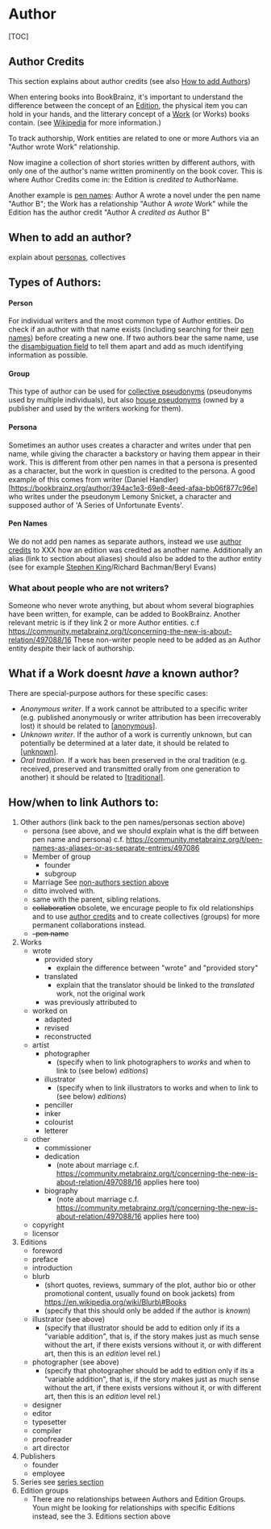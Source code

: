 # Author

[TOC]

## Author Credits
This section explains about author credits (see also [How to add Authors](#when-to-add-an-author))

When entering books into BookBrainz, it's important to understand the difference between the concept of an <u>Edition</u>, the physical item you can hold in your hands, and the litterary concept of a <u>Work</u> (or Works) books contain. (see [Wikipedia](https://en.wikipedia.org/wiki/Creative_work) for more information.)

To track authorship, Work entities are related to one or more Authors via an "Author wrote Work" relationship.

Now imagine a collection of short stories written by different authors, with only one of the author's name written prominently on the book cover.
This is where Author Credits come in: the Edition is *credited to* AuthorName.

Another example is [pen names](#pen-names): Author A wrote a novel under the pen name "Author B"; the Work has a relationship "Author A *wrote* Work" while the Edition has the author credit "Author A *credited as* Author B"

## When to add an author?
explain about [personas](#persona), collectives

## Types of Authors:

#### Person
For individual writers and the most common type of Author entities.
Do check if an author with that name exists (including searching for their [pen names](#pen-names)) before creating a new one.
If two authors bear the same name, use the [disambiguation field](../disambiguation.md) to tell them apart and add as much identifying information as possible.

#### Group
This type of author can be used for [collective pseudonyms](https://en.wikipedia.org/wiki/Category:Collective_pseudonyms) (pseudonyms used by multiple individuals), but also [house pseudonyms](https://en.wikipedia.org/wiki/Pen_name#Collective_names) (owned by a publisher and used by the writers working for them).

#### Persona
Sometimes an author uses creates a character and writes under that pen name, while giving the character a backstory or having them appear in their work.
This is different from other pen names in that a persona is presented as a character, but the work in question is credited to the persona.
A good example of this comes from writer (Daniel Handler)[https://bookbrainz.org/author/394ac1e3-69e8-4eed-afaa-bb06f877c96e] who writes under the pseudonym Lemony Snicket, a character and supposed author of 'A Series of Unfortunate Events'.

#### Pen Names
We do not add pen names as separate authors, instead we use [author credits](#author-credits) to XXX how an edition was credited as another name.
Additionally an alias (link to section about aliases) should also be added to the author entity (see for example [Stephen King](https://bookbrainz.org/author/128d9490-ee19-4270-a070-32e0a36847f5)/Richard Bachman/Beryl Evans)

### What about people who are not writers?

Someone who never wrote anything, but about whom several biographies have been written, for example, can be added to BookBrainz.
Another relevant metric is if they link 2 or more Author entities.
c.f https://community.metabrainz.org/t/concerning-the-new-is-about-relation/497088/16 
These non-writer people need to be added as an Author entity despite their lack of authorship.

## What if a Work doesnt *have* a known author?
There are special-purpose authors for these specific cases:

- *Anonymous writer*. If a work cannot be attributed to a specific writer
(e.g. published anonymously or writer attribution has been irrecoverably lost)
it should be related to
[[anonymous]](https://bookbrainz.org/author/fd47e471-a994-4ed9-bf52-531d5f184dd3).
- *Unknown writer*. If the author of a work is currently unknown, but can
potentially be determined at a later date, it should be related to
[[unknown]](https://bookbrainz.org/author/6c1b8f55-4c7e-4739-bfa2-1979da4c68e1). 
- *Oral tradition*. If a work has been preserved in the oral tradition (e.g.
received, preserved and transmitted orally from one generation to another) it
should be related to
[[traditional]](https://bookbrainz.org/author/415a1f7c-a793-4107-9f2f-c38caf15116d).

## How/when to link Authors to:

1. Other authors (link back to the pen names/personas section above)
    * persona
        (see above, and we should explain what is the diff between pen name and persona)  c.f. https://community.metabrainz.org/t/pen-names-as-aliases-or-as-separate-entries/497086
    * Member of group
        * founder
        * subgroup
    * Marriage
        See [non-authors section above](#what-about-people-who-are-not-writers)
    * ditto involved with.
    * same with the parent, sibling relations.
    *  ~~collaboration~~
        obsolete, we encurage people to fix old relationships and to use [author credits](#author-credits) and to create collectives (groups) for more permanent collaborations instead.
    * ~~\-pen name~~
2. Works
    * wrote
        * provided story
            * explain the difference between "wrote" and "provided story"
        * translated
            * explain that the translator should be linked to the *translated* work, not the original work
        * was previously attributed to
    * worked on
        * adapted
        * revised
        * reconstructed
    * artist
        * photographer
            * (specify when to link photographers to *works* and when to link to (see below) *editions*)
        * illustrator
            * (specify when to link illustrators to works and when to link to (see below) *editions*)
        * penciller
        * inker
        * colourist
        * letterer
    * other
        * commissioner
        * dedication
            * (note about marriage c.f. https://community.metabrainz.org/t/concerning-the-new-is-about-relation/497088/16 applies here too)
        * biography
            * (note about marriage c.f. https://community.metabrainz.org/t/concerning-the-new-is-about-relation/497088/16 applies here too)
    * copyright
    * licensor
3. Editions 
    * foreword
    * preface
    * introduction
    * blurb
        * (short quotes, reviews, summary of the plot, author bio or other promotional content, usually found on book jackets) from https://en.wikipedia.org/wiki/Blurb\#Books
        * (specify that this should only be added if the author is *known*)
    * illustrator (see above)
        * (specify that illustrator should be add to edition only if its a "variable addition", that is, if the story makes just as much sense without the art, if there exists versions without it, or with different art, then this is an *edition* level rel.)
    *  photographer (see above)
        * (specify that photographer should be add to edition only if its a "variable addition", that is, if the story makes just as much sense without the art, if there exists versions without it, or with different art, then this is an *edition* level rel.)
    *  designer
    *  editor
    *  typesetter
    *  compiler
    *  proofreader
    *  art director
4. Publishers
    * founder
    * employee
5. Series see [series section]()
6. Edition groups
    *  There are no relationships between Authors and Edition Groups. Youn might be looking for relationships with specific Editions instead, see the 3. Editions section above
